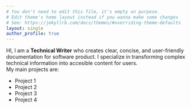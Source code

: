 ```yaml
---
# You don't need to edit this file, it's empty on purpose.
# Edit theme's home layout instead if you wanna make some changes
# See: https://jekyllrb.com/docs/themes/#overriding-theme-defaults
layout: single
author_profile: true
---  
```



HI, I am a **Technical Writer** who creates clear, concise, and user-friendly documentation for software product. I specialize in transforming complex technical information into accesible content for users.  
My main projects are:  
- Project 1
- Project 2
- Project 3
- Project 4
